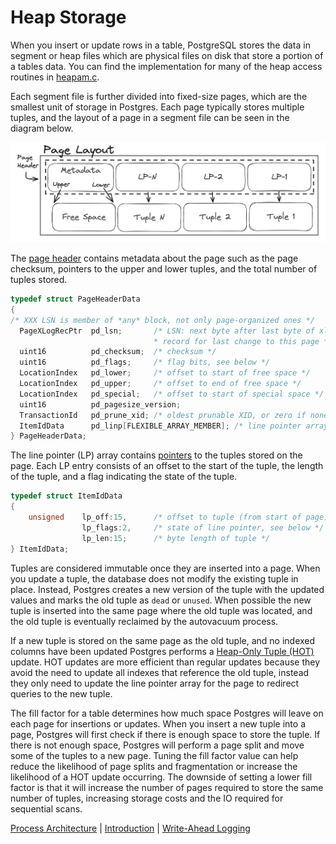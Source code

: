 # Heap Storage

When you insert or update rows in a table, PostgreSQL stores the data in segment or heap files which are physical files on disk that store a portion of a tables data. You can find the implementation for many of the heap access routines in [heapam.c](https://github.com/postgres/postgres/blob/master/src/backend/access/heap/heapam.c).

Each segment file is further divided into fixed-size pages, which are the smallest unit of storage in Postgres. Each page typically stores multiple tuples, and the layout of a page in a segment file can be seen in the diagram below.

<p align="center">
  <img src="../image/postgres_page_layout.png" width="750" />
</p>

The [page header](https://github.com/postgres/postgres/blob/master/src/include/storage/bufpage.h) contains metadata about the page such as the page checksum, pointers to the upper and lower tuples, and the total number of tuples stored.

```C
typedef struct PageHeaderData
{
/* XXX LSN is member of *any* block, not only page-organized ones */
  PageXLogRecPtr  pd_lsn;       /* LSN: next byte after last byte of xlog
                                * record for last change to this page */
  uint16          pd_checksum;  /* checksum */
  uint16          pd_flags;     /* flag bits, see below */
  LocationIndex   pd_lower;     /* offset to start of free space */
  LocationIndex   pd_upper;     /* offset to end of free space */
  LocationIndex   pd_special;   /* offset to start of special space */
  uint16          pd_pagesize_version;
  TransactionId   pd_prune_xid; /* oldest prunable XID, or zero if none */
  ItemIdData      pd_linp[FLEXIBLE_ARRAY_MEMBER]; /* line pointer array */
} PageHeaderData;
```

The line pointer (LP) array contains [pointers](https://github.com/postgres/postgres/blob/master/src/include/storage/itemid.h) to the tuples stored on the page. Each LP entry consists of an offset to the start of the tuple, the length of the tuple, and a flag indicating the state of the tuple.

```C
typedef struct ItemIdData
{
    unsigned    lp_off:15,      /* offset to tuple (from start of page) */
                lp_flags:2,     /* state of line pointer, see below */
                lp_len:15;      /* byte length of tuple */
} ItemIdData;
```

Tuples are considered immutable once they are inserted into a page. When you update a tuple, the database does not modify the existing tuple in place. Instead, Postgres creates a new version of the tuple with the updated values and marks the old tuple as `dead` or `unused`. When possible the new tuple is inserted into the same page where the old tuple was located, and the old tuple is eventually reclaimed by the autovacuum process.

If a new tuple is stored on the same page as the old tuple, and no indexed columns have been updated Postgres performs a [Heap-Only Tuple (HOT)](https://www.postgresql.org/docs/16/storage-hot.html) update. HOT updates are more efficient than regular updates because they avoid the need to update all indexes that reference the old tuple, instead they only need to update the line pointer array for the page to redirect queries to the new tuple.

The fill factor for a table determines how much space Postgres will leave on each page for insertions or updates. When you insert a new tuple into a page, Postgres will first check if there is enough space to store the tuple. If there is not enough space, Postgres will perform a page split and move some of the tuples to a new page. Tuning the fill factor value can help reduce the likelihood of page splits and fragmentation or increase the likelihood of a HOT update occurring. The downside of setting a lower fill factor is that it will increase the number of pages required to store the same number of tuples, increasing storage costs and the IO required for sequential scans.

[Process Architecture](1_process_architecture.md) | [Introduction](../README.md) | [Write-Ahead Logging](3_wal.md)
